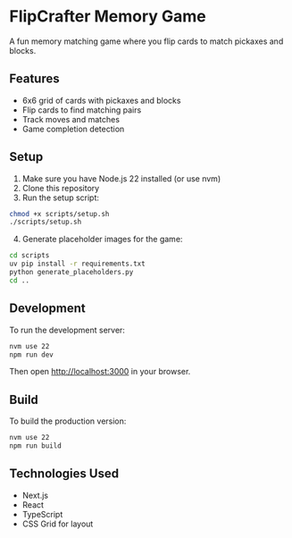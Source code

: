 # FlipCrafter Memory Game

A fun memory matching game where you flip cards to match pickaxes and blocks.

## Features

- 6x6 grid of cards with pickaxes and blocks
- Flip cards to find matching pairs
- Track moves and matches
- Game completion detection

## Setup

1. Make sure you have Node.js 22 installed (or use nvm)
2. Clone this repository
3. Run the setup script:

```bash
chmod +x scripts/setup.sh
./scripts/setup.sh
```

4. Generate placeholder images for the game:

```bash
cd scripts
uv pip install -r requirements.txt
python generate_placeholders.py
cd ..
```

## Development

To run the development server:

```bash
nvm use 22
npm run dev
```

Then open [http://localhost:3000](http://localhost:3000) in your browser.

## Build

To build the production version:

```bash
nvm use 22
npm run build
```

## Technologies Used

- Next.js
- React
- TypeScript
- CSS Grid for layout 